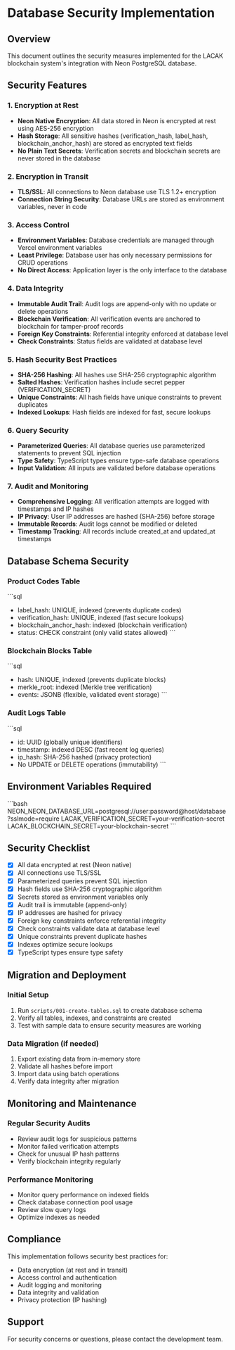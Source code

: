 # Database Security Implementation

## Overview
This document outlines the security measures implemented for the LACAK blockchain system's integration with Neon PostgreSQL database.

## Security Features

### 1. Encryption at Rest
- **Neon Native Encryption**: All data stored in Neon is encrypted at rest using AES-256 encryption
- **Hash Storage**: All sensitive hashes (verification_hash, label_hash, blockchain_anchor_hash) are stored as encrypted text fields
- **No Plain Text Secrets**: Verification secrets and blockchain secrets are never stored in the database

### 2. Encryption in Transit
- **TLS/SSL**: All connections to Neon database use TLS 1.2+ encryption
- **Connection String Security**: Database URLs are stored as environment variables, never in code

### 3. Access Control
- **Environment Variables**: Database credentials are managed through Vercel environment variables
- **Least Privilege**: Database user has only necessary permissions for CRUD operations
- **No Direct Access**: Application layer is the only interface to the database

### 4. Data Integrity
- **Immutable Audit Trail**: Audit logs are append-only with no update or delete operations
- **Blockchain Verification**: All verification events are anchored to blockchain for tamper-proof records
- **Foreign Key Constraints**: Referential integrity enforced at database level
- **Check Constraints**: Status fields are validated at database level

### 5. Hash Security Best Practices
- **SHA-256 Hashing**: All hashes use SHA-256 cryptographic algorithm
- **Salted Hashes**: Verification hashes include secret pepper (VERIFICATION_SECRET)
- **Unique Constraints**: All hash fields have unique constraints to prevent duplicates
- **Indexed Lookups**: Hash fields are indexed for fast, secure lookups

### 6. Query Security
- **Parameterized Queries**: All database queries use parameterized statements to prevent SQL injection
- **Type Safety**: TypeScript types ensure type-safe database operations
- **Input Validation**: All inputs are validated before database operations

### 7. Audit and Monitoring
- **Comprehensive Logging**: All verification attempts are logged with timestamps and IP hashes
- **IP Privacy**: User IP addresses are hashed (SHA-256) before storage
- **Immutable Records**: Audit logs cannot be modified or deleted
- **Timestamp Tracking**: All records include created_at and updated_at timestamps

## Database Schema Security

### Product Codes Table
\`\`\`sql
- label_hash: UNIQUE, indexed (prevents duplicate codes)
- verification_hash: UNIQUE, indexed (fast secure lookups)
- blockchain_anchor_hash: indexed (blockchain verification)
- status: CHECK constraint (only valid states allowed)
\`\`\`

### Blockchain Blocks Table
\`\`\`sql
- hash: UNIQUE, indexed (prevents duplicate blocks)
- merkle_root: indexed (Merkle tree verification)
- events: JSONB (flexible, validated event storage)
\`\`\`

### Audit Logs Table
\`\`\`sql
- id: UUID (globally unique identifiers)
- timestamp: indexed DESC (fast recent log queries)
- ip_hash: SHA-256 hashed (privacy protection)
- No UPDATE or DELETE operations (immutability)
\`\`\`

## Environment Variables Required

\`\`\`bash
NEON_NEON_DATABASE_URL=postgresql://user:password@host/database?sslmode=require
LACAK_VERIFICATION_SECRET=your-verification-secret
LACAK_BLOCKCHAIN_SECRET=your-blockchain-secret
\`\`\`

## Security Checklist

- [x] All data encrypted at rest (Neon native)
- [x] All connections use TLS/SSL
- [x] Parameterized queries prevent SQL injection
- [x] Hash fields use SHA-256 cryptographic algorithm
- [x] Secrets stored as environment variables only
- [x] Audit trail is immutable (append-only)
- [x] IP addresses are hashed for privacy
- [x] Foreign key constraints enforce referential integrity
- [x] Check constraints validate data at database level
- [x] Unique constraints prevent duplicate hashes
- [x] Indexes optimize secure lookups
- [x] TypeScript types ensure type safety

## Migration and Deployment

### Initial Setup
1. Run `scripts/001-create-tables.sql` to create database schema
2. Verify all tables, indexes, and constraints are created
3. Test with sample data to ensure security measures are working

### Data Migration (if needed)
1. Export existing data from in-memory store
2. Validate all hashes before import
3. Import data using batch operations
4. Verify data integrity after migration

## Monitoring and Maintenance

### Regular Security Audits
- Review audit logs for suspicious patterns
- Monitor failed verification attempts
- Check for unusual IP hash patterns
- Verify blockchain integrity regularly

### Performance Monitoring
- Monitor query performance on indexed fields
- Check database connection pool usage
- Review slow query logs
- Optimize indexes as needed

## Compliance

This implementation follows security best practices for:
- Data encryption (at rest and in transit)
- Access control and authentication
- Audit logging and monitoring
- Data integrity and validation
- Privacy protection (IP hashing)

## Support

For security concerns or questions, please contact the development team.
